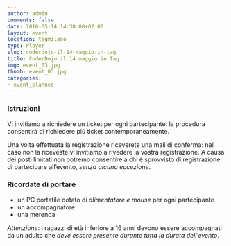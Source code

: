 ```yaml
---
author: admin
comments: false
date: 2016-05-14 14:30:00+02:00
layout: event
location: tagmilano
type: Player
slug: coderdojo-il-14-maggio-in-tag
title: CoderDojo il 14 maggio in Tag
img: event_03.jpg
thumb: event_03.jpg
categories:
- event_planned
---
```


### Istruzioni
Vi invitiamo a richiedere un ticket per ogni partecipante: la procedura consentirà di richiedere più ticket contemporaneamente.

Una volta effettuata la registrazione riceverete una mail di conferma: nel caso non la riceveste vi invitiamo a rivedere la vostra registrazione.
A causa dei posti limitati non potremo consentire a chi è sprovvisto di registrazione di partecipare all’evento, *senza alcuna eccezione*.

### Ricordate di portare
- un PC portatile dotato di *alimentatore e mouse* per ogni partecipante
- un accompagnatore
- una merenda

*Attenzione*: i ragazzi di età inferiore a 16 anni devono essere accompagnati da un adulto che *deve essere presente durante tutta la durata dell’evento*.




